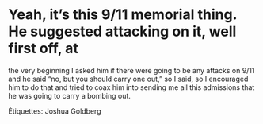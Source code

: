 # Yeah, it’s this 9/11 memorial thing. He suggested attacking on it, well first off, at
the very beginning I asked him if there were going to be any attacks on 9/11 and
he said “no, but you should carry one out,” so I said, so I encouraged him to do
that and tried to coax him into sending me all this admissions that he was going
to carry a bombing out.

Étiquettes: Joshua Goldberg